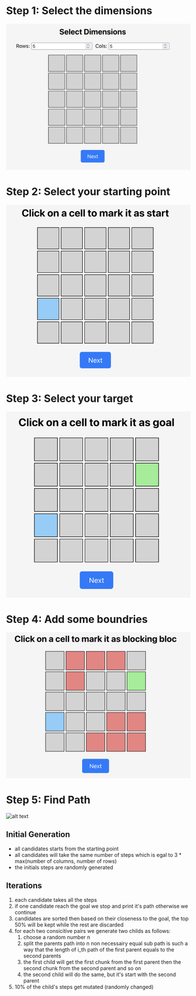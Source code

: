 # Step 1: Select the dimensions

![alt text](./public/dim.png)

# Step 2: Select your starting point

![alt text](./public/start.png)

# Step 3: Select your target

![alt text](./public/goal.png)

# Step 4: Add some boundries

![alt text](./public/block.png)

# Step 5: Find Path

![alt text](https://github.com/user-attachments/assets/9bcc356d-02a9-4cf2-a9e7-dc3e28e77084)

## Initial Generation

- all candidates starts from the starting point
- all candidates will take the same number of steps which is egal to 3 \* max(number of columns, number of rows)
- the initials steps are randomly generated

## Iterations

1. each candidate takes all the steps
2. if one candidate reach the goal we stop and print it's path otherwise we continue
3. candidates are sorted then based on their closeness to the goal, the top 50% will be kept while the rest are discarded
4. for each two consicitive pairs we generate two childs as follows:
   1. choose a random number n
   2. split the parents path into n non necessairy equal sub path is such a way that the length of i_th path of the first parent equals to the second parents
   3. the first child will get the first chunk from the first parent then the second chunk from the second parent and so on
   4. the second child will do the same, but it's start with the second parent
5. 10% of the child's steps get mutated (randomly changed)
